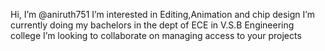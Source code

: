 Hi, I’m @aniruth751
I’m interested in Editing,Animation and chip design
I’m currently doing my bachelors in the dept of ECE in V.S.B Engineering college
I’m looking to collaborate on managing access to your projects
<!---
aniruth751/aniruth751 is a ✨ special ✨ repository because its `README.md` (this file) appears on your GitHub profile.
You can click the Preview link to take a look at your changes.
--->
